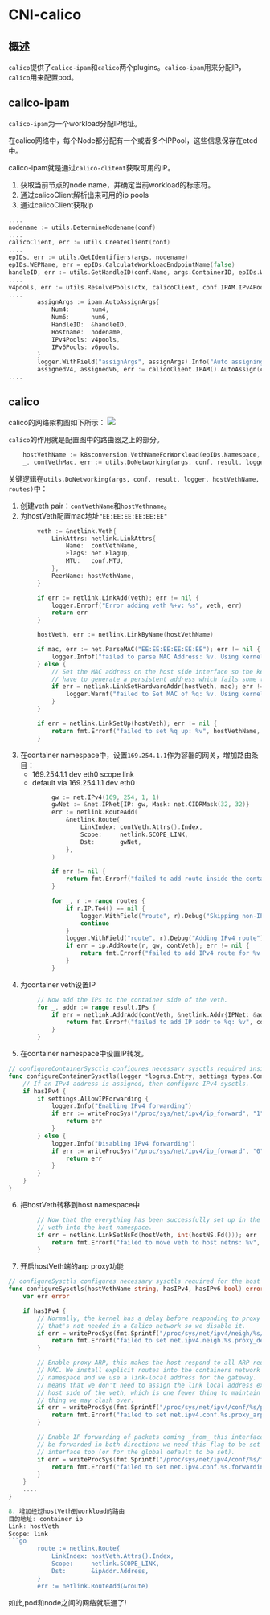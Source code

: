 # CNI-calico
## 概述
`calico`提供了`calico-ipam`和`calico`两个plugins。`calico-ipam`用来分配IP，`calico`用来配置pod。
## calico-ipam
`calico-ipam`为一个workload分配IP地址。

在calico网络中，每个Node都分配有一个或者多个IPPool，这些信息保存在etcd中。

calico-ipam就是通过`calico-clitent`获取可用的IP。
1. 获取当前节点的node name，并确定当前workload的标志符。
2. 通过calicoClient解析出来可用的ip pools
3. 通过calicoClient获取ip
```go
....
nodename := utils.DetermineNodename(conf)
....
calicoClient, err := utils.CreateClient(conf)
....
epIDs, err := utils.GetIdentifiers(args, nodename)
epIDs.WEPName, err = epIDs.CalculateWorkloadEndpointName(false)
handleID, err := utils.GetHandleID(conf.Name, args.ContainerID, epIDs.WEPName)
....
v4pools, err := utils.ResolvePools(ctx, calicoClient, conf.IPAM.IPv4Pools, true)
....
        assignArgs := ipam.AutoAssignArgs{
			Num4:      num4,
			Num6:      num6,
			HandleID:  &handleID,
			Hostname:  nodename,
			IPv4Pools: v4pools,
			IPv6Pools: v6pools,
		}
		logger.WithField("assignArgs", assignArgs).Info("Auto assigning IP")
        assignedV4, assignedV6, err := calicoClient.IPAM().AutoAssign(ctx, assignArgs)
....
```

## calico
calico的网络架构图如下所示：
![](calico_bgp.png)

`calico`的作用就是配置图中的路由器之上的部分。
```go
    hostVethName := k8sconversion.VethNameForWorkload(epIDs.Namespace, epIDs.Pod)
    _, contVethMac, err := utils.DoNetworking(args, conf, result, logger, hostVethName, routes)
```
关键逻辑在`utils.DoNetworking(args, conf, result, logger, hostVethName, routes)`中：
1. 创建veth pair：`contVethName`和`hostVethname`。
2. 为hostVeth配置mac地址`"EE:EE:EE:EE:EE:EE"`
```go
        veth := &netlink.Veth{
			LinkAttrs: netlink.LinkAttrs{
				Name:  contVethName,
				Flags: net.FlagUp,
				MTU:   conf.MTU,
			},
			PeerName: hostVethName,
		}

		if err := netlink.LinkAdd(veth); err != nil {
			logger.Errorf("Error adding veth %+v: %s", veth, err)
			return err
		}

		hostVeth, err := netlink.LinkByName(hostVethName)

		if mac, err := net.ParseMAC("EE:EE:EE:EE:EE:EE"); err != nil {
			logger.Infof("failed to parse MAC Address: %v. Using kernel generated MAC.", err)
		} else {
			// Set the MAC address on the host side interface so the kernel does not
			// have to generate a persistent address which fails some times.
			if err = netlink.LinkSetHardwareAddr(hostVeth, mac); err != nil {
				logger.Warnf("failed to Set MAC of %q: %v. Using kernel generated MAC.", hostVethName, err)
			}
		}

		if err = netlink.LinkSetUp(hostVeth); err != nil {
			return fmt.Errorf("failed to set %q up: %v", hostVethName, err)
		}
```
3. 在container namespace中，设置`169.254.1.1`作为容器的网关，增加路由条目：
    * 169.254.1.1 dev eth0 scope link
    * default via 169.254.1.1 dev eth0
```go
            gw := net.IPv4(169, 254, 1, 1)
			gwNet := &net.IPNet{IP: gw, Mask: net.CIDRMask(32, 32)}
			err := netlink.RouteAdd(
				&netlink.Route{
					LinkIndex: contVeth.Attrs().Index,
					Scope:     netlink.SCOPE_LINK,
					Dst:       gwNet,
				},
			)

			if err != nil {
				return fmt.Errorf("failed to add route inside the container: %v", err)
			}

			for _, r := range routes {
				if r.IP.To4() == nil {
					logger.WithField("route", r).Debug("Skipping non-IPv4 route")
					continue
				}
				logger.WithField("route", r).Debug("Adding IPv4 route")
				if err = ip.AddRoute(r, gw, contVeth); err != nil {
					return fmt.Errorf("failed to add IPv4 route for %v via %v: %v", r, gw, err)
				}
            }
```

4. 为container veth设置IP
```go
        // Now add the IPs to the container side of the veth.
		for _, addr := range result.IPs {
			if err = netlink.AddrAdd(contVeth, &netlink.Addr{IPNet: &addr.Address}); err != nil {
				return fmt.Errorf("failed to add IP addr to %q: %v", contVeth, err)
			}
        }
```

5. 在container namespace中设置IP转发。
```go
// configureContainerSysctls configures necessary sysctls required inside the container netns.
func configureContainerSysctls(logger *logrus.Entry, settings types.ContainerSettings, hasIPv4, hasIPv6 bool) error {
	// If an IPv4 address is assigned, then configure IPv4 sysctls.
	if hasIPv4 {
		if settings.AllowIPForwarding {
			logger.Info("Enabling IPv4 forwarding")
			if err := writeProcSys("/proc/sys/net/ipv4/ip_forward", "1"); err != nil {
				return err
			}
		} else {
			logger.Info("Disabling IPv4 forwarding")
			if err := writeProcSys("/proc/sys/net/ipv4/ip_forward", "0"); err != nil {
				return err
			}
		}
    }
}
```
6. 把hostVeth转移到host namespace中
```go		
        // Now that the everything has been successfully set up in the container, move the "host" end of the
		// veth into the host namespace.
		if err = netlink.LinkSetNsFd(hostVeth, int(hostNS.Fd())); err != nil {
			return fmt.Errorf("failed to move veth to host netns: %v", err)
        }
```
7. 开启hostVeth端的arp proxy功能
```go
// configureSysctls configures necessary sysctls required for the host side of the veth pair for IPv4 and/or IPv6.
func configureSysctls(hostVethName string, hasIPv4, hasIPv6 bool) error {
	var err error

	if hasIPv4 {
		// Normally, the kernel has a delay before responding to proxy ARP but we know
		// that's not needed in a Calico network so we disable it.
		if err = writeProcSys(fmt.Sprintf("/proc/sys/net/ipv4/neigh/%s/proxy_delay", hostVethName), "0"); err != nil {
			return fmt.Errorf("failed to set net.ipv4.neigh.%s.proxy_delay=0: %s", hostVethName, err)
		}

		// Enable proxy ARP, this makes the host respond to all ARP requests with its own
		// MAC. We install explicit routes into the containers network
		// namespace and we use a link-local address for the gateway.  Turing on proxy ARP
		// means that we don't need to assign the link local address explicitly to each
		// host side of the veth, which is one fewer thing to maintain and one fewer
		// thing we may clash over.
		if err = writeProcSys(fmt.Sprintf("/proc/sys/net/ipv4/conf/%s/proxy_arp", hostVethName), "1"); err != nil {
			return fmt.Errorf("failed to set net.ipv4.conf.%s.proxy_arp=1: %s", hostVethName, err)
		}

		// Enable IP forwarding of packets coming _from_ this interface.  For packets to
		// be forwarded in both directions we need this flag to be set on the fabric-facing
		// interface too (or for the global default to be set).
		if err = writeProcSys(fmt.Sprintf("/proc/sys/net/ipv4/conf/%s/forwarding", hostVethName), "1"); err != nil {
			return fmt.Errorf("failed to set net.ipv4.conf.%s.forwarding=1: %s", hostVethName, err)
		}
    }
    ....
}

8. 增加经过hostVeth到workload的路由
目的地址: container ip
Link: hostVeth
Scope: link
```go
		route := netlink.Route{
			LinkIndex: hostVeth.Attrs().Index,
			Scope:     netlink.SCOPE_LINK,
			Dst:       &ipAddr.Address,
		}
        err := netlink.RouteAdd(&route)
```

如此,pod和node之间的网络就联通了!